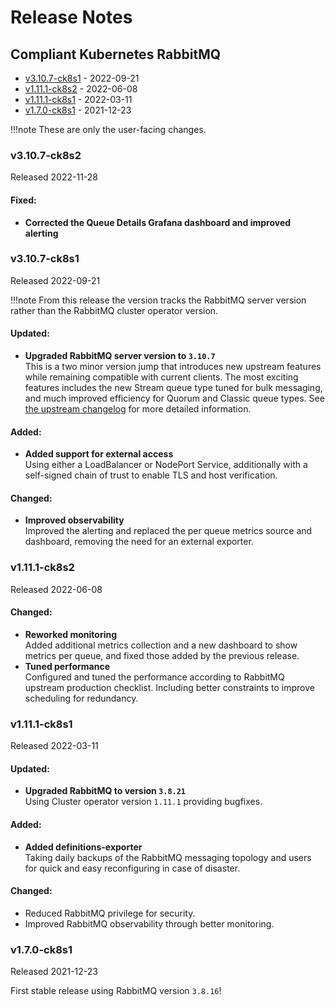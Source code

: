 # Release Notes


## Compliant Kubernetes RabbitMQ
<!-- BEGIN TOC -->
- [v3.10.7-ck8s1](#v3107-ck8s1) - 2022-09-21
- [v1.11.1-ck8s2](#v1111-ck8s2) - 2022-06-08
- [v1.11.1-ck8s1](#v1111-ck8s1) - 2022-03-11
- [v1.7.0-ck8s1](#v170-ck8s1) - 2021-12-23
<!-- END TOC -->

!!!note
    These are only the user-facing changes.

### v3.10.7-ck8s2

Released 2022-11-28

#### Fixed:

- **Corrected the Queue Details Grafana dashboard and improved alerting**

### v3.10.7-ck8s1

Released 2022-09-21

!!!note
	From this release the version tracks the RabbitMQ server version rather than the RabbitMQ cluster operator version.

#### Updated:

- **Upgraded RabbitMQ server version to `3.10.7`** <br/>
	This is a two minor version jump that introduces new upstream features while remaining compatible with current clients.
	The most exciting features includes the new Stream queue type tuned for bulk messaging, and much improved efficiency for Quorum and Classic queue types.
	See [the upstream changelog](https://www.rabbitmq.com/changelog.html) for more detailed information.

#### Added:

- **Added support for external access** <br/>
	Using either a LoadBalancer or NodePort Service, additionally with a self-signed chain of trust to enable TLS and host verification.

#### Changed:

- **Improved observability** <br/>
	Improved the alerting and replaced the per queue metrics source and dashboard, removing the need for an external exporter.

### v1.11.1-ck8s2

Released 2022-06-08

#### Changed:

- **Reworked monitoring** <br/>
	Added additional metrics collection and a new dashboard to show metrics per queue, and fixed those added by the previous release.
- **Tuned performance** <br/>
	Configured and tuned the performance according to RabbitMQ upstream production checklist.
	Including better constraints to improve scheduling for redundancy.

### v1.11.1-ck8s1

Released 2022-03-11

#### Updated:

- **Upgraded RabbitMQ to version `3.8.21`** <br/>
	Using Cluster operator version `1.11.1` providing bugfixes.

#### Added:

- **Added definitions-exporter** <br/>
	Taking daily backups of the RabbitMQ messaging topology and users for quick and easy reconfiguring in case of disaster.

#### Changed:

- Reduced RabbitMQ privilege for security.
- Improved RabbitMQ observability through better monitoring.

### v1.7.0-ck8s1

Released 2021-12-23

First stable release using RabbitMQ version `3.8.16`!
